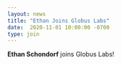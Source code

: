 ```yaml
---
layout: news
title: "Ethan Joins Globus Labs"
date:  2020-11-01 10:00:00 -0700
type: join
---
```

**Ethan Schondorf** joins Globus Labs!
